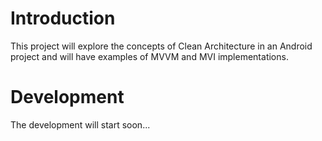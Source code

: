 # Introduction
This project will explore the concepts of Clean Architecture in an Android project and will have examples of MVVM and MVI implementations.

# Development
The development will start soon...

